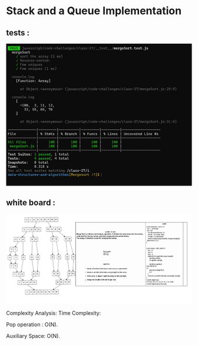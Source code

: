 # Stack and a Queue Implementation

## tests :

![](test-27.jpg)

## white board :

![](whiteboard27.jpg)






Complexity Analysis:
Time Complexity:

Pop operation : O(N).

Auxiliary Space: O(N).

